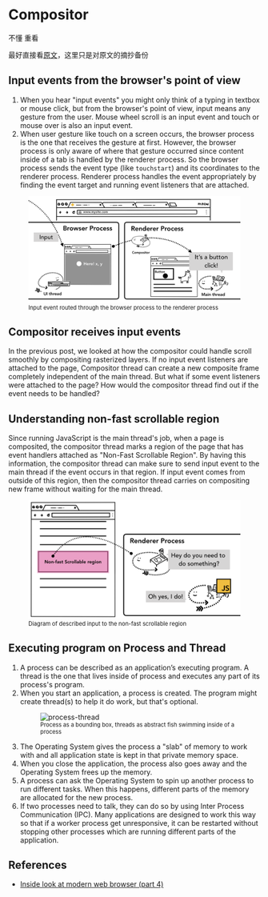 # Compositor

不懂 重看

最好直接看[原文](https://developers.google.com/web/updates/2018/09/inside-browser-part4)，这里只是对原文的摘抄备份


## Input events from the browser's point of view
1. When you hear "input events" you might only think of a typing in textbox or mouse click, but from the browser's point of view, input means any gesture from the user. Mouse wheel scroll is an input event and touch or mouse over is also an input event.
2. When user gesture like touch on a screen occurs, the browser process is the one that receives the gesture at first. However, the browser process is only aware of where that gesture occurred since content inside of a tab is handled by the renderer process. So the browser process sends the event type (like `touchstart`) and its coordinates to the renderer process. Renderer process handles the event appropriately by finding the event target and running event listeners that are attached.

<figure>
    <img src="./images/Compositor/input.png" alt="input" width="600">
    <figcaption style="font-size: 0.8em">Input event routed through the browser process to the renderer process</figcaption>
</figure>


## Compositor receives input events
In the previous post, we looked at how the compositor could handle scroll smoothly by compositing rasterized layers. If no input event listeners are attached to the page, Compositor thread can create a new composite frame completely independent of the main thread. But what if some event listeners were attached to the page? How would the compositor thread find out if the event needs to be handled?


## Understanding non-fast scrollable region
Since running JavaScript is the main thread's job, when a page is composited, the compositor thread marks a region of the page that has event handlers attached as "Non-Fast Scrollable Region". By having this information, the compositor thread can make sure to send input event to the main thread if the event occurs in that region. If input event comes from outside of this region, then the compositor thread carries on compositing new frame without waiting for the main thread.
<figure>
    <img src="./images/Compositor/nfsr1.png" alt="nfsr1" width="600">
    <figcaption style="font-size: 0.8em">Diagram of described input to the non-fast scrollable region</figcaption>
</figure>


## Executing program on Process and Thread
1. A process can be described as an application’s executing program. A thread is the one that lives inside of process and executes any part of its process's program.
2. When you start an application, a process is created. The program might create thread(s) to help it do work, but that's optional.
    <figure>
        <img src="./images/Compositor/process-thread.png" alt="process-thread" width="600">
        <figcaption style="font-size: 0.8em">Process as a bounding box, threads as abstract fish swimming inside of a process</figcaption>
    </figure>
3. The Operating System gives the process a "slab" of memory to work with and all application state is kept in that private memory space.
4. When you close the application, the process also goes away and the Operating System frees up the memory.
5. A process can ask the Operating System to spin up another process to run different tasks. When this happens, different parts of the memory are allocated for the new process.
6. If two processes need to talk, they can do so by using Inter Process Communication (IPC). Many applications are designed to work this way so that if a worker process get unresponsive, it can be restarted without stopping other processes which are running different parts of the application.


## References
* [Inside look at modern web browser (part 4)](https://developers.google.com/web/updates/2018/09/inside-browser-part4)
